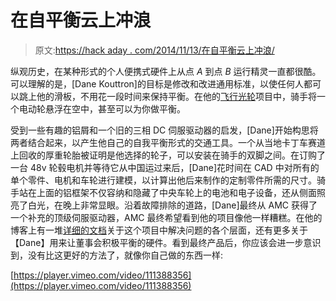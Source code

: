 # 在自平衡云上冲浪

> 原文:[https://hack aday . com/2014/11/13/在自平衡云上冲浪/](https://hackaday.com/2014/11/13/surfing-around-on-a-self-balancing-cloud/)

纵观历史，在某种形式的个人便携式硬件上从点 *A* 到点 *B* 运行精灵一直都很酷。可以理解的是，[Dane Kouttron]的目标是修改和改进通用标准，以使任何人都可以跳上他的滑板，不用花一段时间来保持平衡。在他的[飞行光轮](http://transistor-man.com/flying_nimbus.html)项目中，骑手将一个电动轮悬浮在空中，甚至可以为你做平衡。

受到一些有趣的铝屑和一个旧的三相 DC 伺服驱动器的启发，[Dane]开始构思将两者结合起来，以产生他自己的自我平衡形式的交通工具。一个从当地卡丁车赛道上回收的厚重轮胎被证明是他选择的轮子，可以安装在骑手的双脚之间。在订购了一台 48v 轮毂电机并等待它从中国运过来后，[Dane]花时间在 CAD 中对所有的单个零件、电机和车轮进行建模，以计算出他后来制作的定制零件所需的尺寸。骑手站在上面的铝框架不仅容纳和隐藏了中央车轮上的电池和电子设备，还从侧面照亮了白光，在晚上非常显眼。沿着故障排除的道路，[Dane]最终从 AMC 获得了一个补充的顶级伺服驱动器，AMC 最终希望看到他的项目像他一样糟糕。在他的博客上有一堆[详细的文档](http://transistor-man.com/flying_nimbus.html)关于这个项目中解决问题的各个层面，还有更多关于【Dane】用来让董事会积极平衡的硬件。看到最终产品后，你应该会进一步意识到，没有比这更好的方法了，就像你自己做的东西一样:

[https://player.vimeo.com/video/111388356](https://player.vimeo.com/video/111388356)